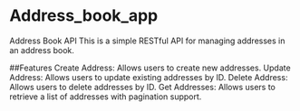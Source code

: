 # Address_book_app

Address Book API
This is a simple RESTful API for managing addresses in an address book.

##Features
Create Address: Allows users to create new addresses.
Update Address: Allows users to update existing addresses by ID.
Delete Address: Allows users to delete addresses by ID.
Get Addresses: Allows users to retrieve a list of addresses with pagination support.
